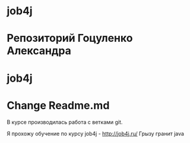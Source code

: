# job4j
# Репозиторий Гоцуленко Александра
# job4j
# Change Readme.md
В курсе производилась работа с ветками git.

Я прохожу обучение по курсу job4j - http://job4j.ru/
Грызу гранит java